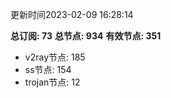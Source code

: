 更新时间2023-02-09 16:28:14

**总订阅: 73**
**总节点: 934**
**有效节点: 351**
- v2ray节点: 185
- ss节点: 154
- trojan节点: 12

